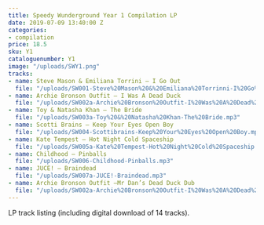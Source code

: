 ```yaml
---
title: Speedy Wunderground Year 1 Compilation LP
date: 2019-07-09 13:40:00 Z
categories:
- compilation
price: 18.5
sku: Y1
cataloguenumber: Y1
image: "/uploads/SWY1.png"
tracks:
- name: Steve Mason & Emiliana Torrini – I Go Out
  file: "/uploads/SW001-Steve%20Mason%20&%20Emiliana%20Torrinni-I%20Go%20Out.mp3"
- name: Archie Bronson Outfit – I Was A Dead Duck
  file: "/uploads/SW002a-Archie%20Bronson%20Outfit-I%20Was%20A%20Dead%20Duck.mp3"
- name: Toy & Natasha Khan – The Bride
  file: "/uploads/SW003a-Toy%20&%20Natasha%20Khan-The%20Bride.mp3"
- name: Scotti Brains – Keep Your Eyes Open Boy
  file: "/uploads/SW004-Scottibrains-Keep%20Your%20Eyes%20Open%20Boy.mp3"
- name: Kate Tempest – Hot Night Cold Spaceship
  file: "/uploads/SW005a-Kate%20Tempest-Hot%20Night%20Cold%20Spaceship.mp3"
- name: Childhood – Pinballs
  file: "/uploads/SW006-Childhood-Pinballs.mp3"
- name: JUCE! – Braindead
  file: "/uploads/SW007a-JUCE!-Braindead.mp3"
- name: Archie Bronson Outfit –Mr Dan’s Dead Duck Dub
  file: "/uploads/SW002a-Archie%20Bronson%20Outfit-I%20Was%20A%20Dead%20Duck.mp3"
---
```


LP track listing (including digital download of 14 tracks).